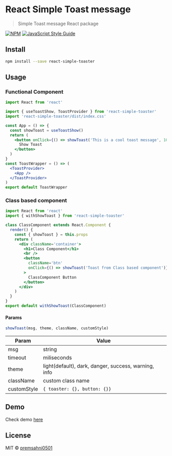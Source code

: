 # React Simple Toast message

> Simple Toast message React package

[![NPM](https://img.shields.io/npm/v/react-simple-toaster.svg)](https://www.npmjs.com/package/react-simple-toaster) [![JavaScript Style Guide](https://img.shields.io/badge/code_style-standard-brightgreen.svg)](https://standardjs.com)

## Install

```bash
npm install --save react-simple-toaster
```

## Usage

### Functional Component

```jsx
import React from 'react'

import { useToastShow, ToastProvider } from 'react-simple-toaster'
import 'react-simple-toaster/dist/index.css'

const App = () => {
  const showToast = useToastShow()
  return (
    <button onClick={() => showToast('This is a cool toast message', 10000)}>
      Show Toast
    </button>
  )
}
const ToastWrapper = () => (
  <ToastProvider>
    <App />
  </ToastProvider>
)
export default ToastWrapper
```

### Class based component

```jsx
import React from 'react'
import { withShowToast } from 'react-simple-toaster'

class ClassComponent extends React.Component {
  render() {
    const { showToast } = this.props
    return (
      <div className='container'>
        <h1>Class Component</h1>
        <br />
        <button
          className='btn'
          onClick={() => showToast('Toast from Class based component')}
        >
          ClassComponent Button
        </button>
      </div>
    )
  }
}
export default withShowToast(ClassComponent)
```

#### Params

```js
showToast(msg, theme, className, customStyle)
```

| Param       | Value                                                |
| ----------- | ---------------------------------------------------- |
| msg         | string                                               |
| timeout     | miliseconds                                          |
| theme       | light(default), dark, danger, success, warning, info |
| className   | custom class name                                    |
| customStyle | `{ toaster: {}, button: {}}`                         |

## Demo

Check demo [here](https://premsahni0501.github.io/react-simple-toast/)

## License

MIT © [premsahni0501](https://github.com/premsahni0501)
